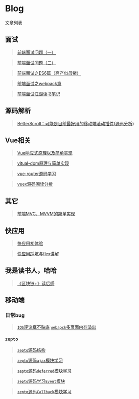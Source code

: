 # Blog


文章列表
## 面试
> [前端面试问题（一）](https://github.com/skychenbo/interviewr/issues/1)

> [前端面试问题（二）](https://github.com/skychenbo/interviewr/issues/2)

> [前端面试之ES6篇（高产似母猪）](https://github.com/skychenbo/interviewr/issues/3)

> [前端面试之webpack篇](https://github.com/skychenbo/interviewr/issues/4)

> [前端面试江湖读书笔记](https://github.com/skychenbo/Blog/issues/8)

## 源码解析
> [BetterScroll：可能是目前最好用的移动端滚动插件(源码分析)](https://github.com/skychenbo/Blog/issues/6)

## Vue相关
> [Vue响应式原理以及简单实现](https://github.com/skychenbo/Blog/issues/9)

> [vitual-dom原理与简单实现](https://github.com/skychenbo/Blog/issues/7)

> [vue-router源码学习](https://github.com/skychenbo/Blog/issues/12)

> [vuex源码阅读分析](https://github.com/skychenbo/Blog/issues/10)


## 其它

> [前端MVC、MVVM的简单实现](https://github.com/skychenbo/Blog/issues/11)


## 快应用

> [快应用初体验](https://github.com/skychenbo/Blog/issues/16)

> [快应用踩坑与flex讲解](https://github.com/skychenbo/Blog/issues/17)


## 我是读书人，哈哈
> [《区块链+》读后感](https://github.com/skychenbo/Blog/issues/13)


## 移动端
### 日常bug
> [`IOS`评论框不贴底](https://github.com/skychenbo/Blog/issues/26)
> [`webapck`多页面内存溢出](https://github.com/skychenbo/Blog/issues/27)

### `zepto`
> [`zepto`源码结构](https://github.com/skychenbo/Blog/issues/20)

> [`zepto`源码`ajax`模块学习](https://github.com/skychenbo/Blog/issues/21)

> [`zepto`源码`deferred`模块学习](https://github.com/skychenbo/Blog/issues/22)

> [`zepto`源码学习`Event`模块](https://github.com/skychenbo/Blog/issues/23)

> [`zepto`源码`Callback`模块学习](https://github.com/skychenbo/Blog/issues/25)

